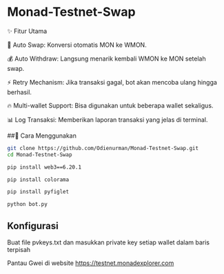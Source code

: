 # Monad-Testnet-Swap
✨ Fitur Utama

🔄 Auto Swap: Konversi otomatis MON ke WMON.

💰 Auto Withdraw: Langsung menarik kembali WMON ke MON setelah swap.

⚡ Retry Mechanism: Jika transaksi gagal, bot akan mencoba ulang hingga berhasil.

🔥 Multi-wallet Support: Bisa digunakan untuk beberapa wallet sekaligus.

📊 Log Transaksi: Memberikan laporan transaksi yang jelas di terminal.

##🚀 Cara Menggunakan
```sh
git clone https://github.com/Odienurman/Monad-Testnet-Swap.git
cd Monad-Testnet-Swap
```
```sh
pip install web3==6.20.1
```
```sh
pip install colorama
```
```sh
pip install pyfiglet
```
```sh
python bot.py
```

## Konfigurasi

Buat file pvkeys.txt dan masukkan private key setiap wallet dalam baris terpisah

Pantau Gwei di website https://testnet.monadexplorer.com
